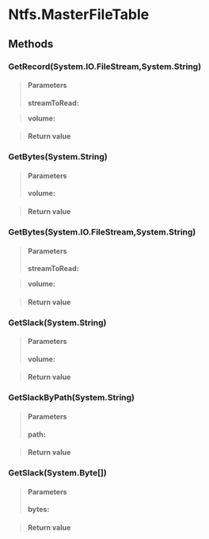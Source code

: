 ﻿


# Ntfs.MasterFileTable

## Methods


### GetRecord(System.IO.FileStream,System.String)

> #### Parameters
> **streamToRead:** 

> **volume:** 

> #### Return value
> 

### GetBytes(System.String)

> #### Parameters
> **volume:** 

> #### Return value
> 

### GetBytes(System.IO.FileStream,System.String)

> #### Parameters
> **streamToRead:** 

> **volume:** 

> #### Return value
> 

### GetSlack(System.String)

> #### Parameters
> **volume:** 

> #### Return value
> 

### GetSlackByPath(System.String)

> #### Parameters
> **path:** 

> #### Return value
> 

### GetSlack(System.Byte[])

> #### Parameters
> **bytes:** 

> #### Return value
> 